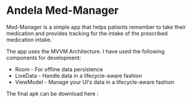 # Andela Med-Manager
Med-Manager is a simple app that helps patients remember to take their medication and provides tracking for the intake of the prescribed medication intake.

The app uses the MVVM Architecture. I have used the following components for development:

* Room - For offline data persistence
* LiveData - Handle data in a lifecycle-aware fashion 
* ViewModel - Manage your UI's data in a lifecycle-aware fashion


The final apk can be download here : <insert link>